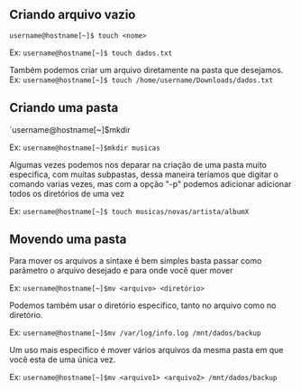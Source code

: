 ## Criando arquivo vazio

`username@hostname[~]$ touch <nome>`

Ex:
`username@hostname[~]$ touch dados.txt`

Também podemos criar um arquivo diretamente na pasta que desejamos.
Ex:
`username@hostname[~]$ touch /home/username/Downloads/dados.txt`

## Criando uma pasta

`username@hostname[~]$mkdir <nome>

Ex: 
`username@hostname[~]$mkdir musicas`

Algumas vezes podemos nos deparar na criação de uma pasta muito especifica, com muitas subpastas, dessa maneira teríamos que digitar o comando varias vezes, mas com a opção "-p" podemos adicionar adicionar todos os diretórios de uma vez

Ex:
`username@hostname[~]$ touch musicas/novas/artista/albumX`

## Movendo uma pasta
Para mover os arquivos a sintaxe é bem simples basta passar como parâmetro o arquivo desejado e para onde você quer mover

Ex: 
`username@hostname[~]$mv <arquivo> <diretório>`

Podemos também usar o diretório especifico, tanto no arquivo como no diretório.

Ex:
`username@hostname[~]$mv /var/log/info.log /mnt/dados/backup`

Um uso mais especifico é mover vários arquivos da mesma pasta em que você esta de uma única vez.

Ex:
`username@hostname[~]$mv <arquivo1> <arquivo2> /mnt/dados/backup`